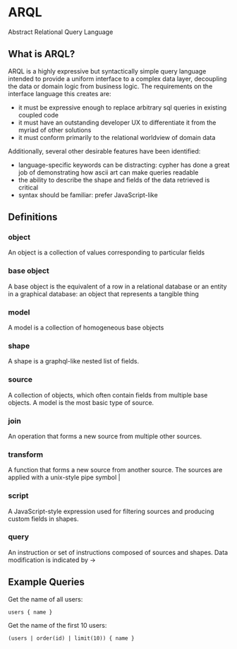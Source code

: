 # ARQL
Abstract Relational Query Language

## What is ARQL?

ARQL is a highly expressive but syntactically simple query language intended to provide a uniform interface to a complex data layer, decoupling the data or domain logic from business logic. The requirements on the interface language this creates are:

- it must be expressive enough to replace arbitrary sql queries in existing coupled code
- it must have an outstanding developer UX to differentiate it from the myriad of other solutions
- it must conform primarily to the relational worldview of domain data

Additionally, several other desirable features have been identified:

- language-specific keywords can be distracting: cypher has done a great job of demonstrating how ascii art can make queries readable
- the ability to describe the shape and fields of the data retrieved is critical
- syntax should be familiar: prefer JavaScript-like

## Definitions

### object

An object is a collection of values corresponding to particular fields

### base object

A base object is the equivalent of a row in a relational database or an entity in a graphical database: an object that represents a tangible thing

### model

A model is a collection of homogeneous base objects

### shape

A shape is a graphql-like nested list of fields.

### source

A collection of objects, which often contain fields from multiple base objects. A model is the most basic type of source.

### join

An operation that forms a new source from multiple other sources.

### transform

A function that forms a new source from another source. The sources are applied with a unix-style pipe symbol |

### script

A JavaScript-style expression used for filtering sources and producing custom fields in shapes.

### query

An instruction or set of instructions composed of sources and shapes. Data modification is indicated by ->

## Example Queries

Get the name of all users:

```users { name }```

Get the name of the first 10 users:

```(users | order(id) | limit(10)) { name }```
